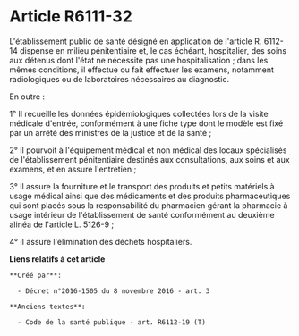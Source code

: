 # Article R6111-32

L'établissement public de santé désigné en application de l'article R. 6112-14 dispense en milieu pénitentiaire et, le cas
échéant, hospitalier, des soins aux détenus dont l'état ne nécessite pas une hospitalisation ; dans les mêmes conditions, il
effectue ou fait effectuer les examens, notamment radiologiques ou de laboratoires nécessaires au diagnostic. 

En outre : 

1° Il recueille les données épidémiologiques collectées lors de la visite médicale d'entrée, conformément à une fiche type
dont le modèle est fixé par un arrêté des ministres de la justice et de la santé ; 

2° Il pourvoit à l'équipement médical et non médical des locaux spécialisés de l'établissement pénitentiaire destinés aux
consultations, aux soins et aux examens, et en assure l'entretien ; 

3° Il assure la fourniture et le transport des produits et petits matériels à usage médical ainsi que des médicaments et des
produits pharmaceutiques qui sont placés sous la responsabilité du pharmacien gérant la pharmacie à usage intérieur de
l'établissement de santé conformément au deuxième alinéa de l'article L. 5126-9 ; 

4° Il assure l'élimination des déchets hospitaliers.

**Liens relatifs à cet article**

	**Créé par**:

	  - Décret n°2016-1505 du 8 novembre 2016 - art. 3

	**Anciens textes**:

	  - Code de la santé publique - art. R6112-19 (T)
